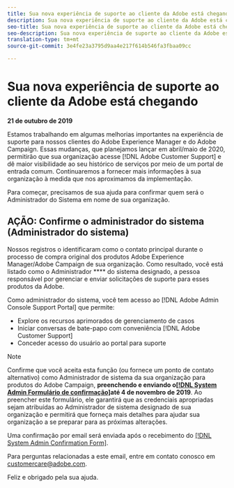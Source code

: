 ```yaml
---
title: Sua nova experiência de suporte ao cliente da Adobe está chegando - [!DNL Campaign] implante o contato
description: Sua nova experiência de suporte ao cliente da Adobe está chegando - [!DNL Campaign] implante o contato
seo-title: Sua nova experiência de suporte ao cliente da Adobe está chegando - [!DNL Campaign] implante o contato
seo-description: Sua nova experiência de suporte ao cliente da Adobe está chegando - [!DNL Campaign] implante o contato
translation-type: tm+mt
source-git-commit: 3e4fe23a3795d9aa4e217f614b546fa3fbaa09cc

---
```



# Sua nova experiência de suporte ao cliente da Adobe está chegando

**21 de outubro de 2019**

Estamos trabalhando em algumas melhorias importantes na experiência de suporte para nossos clientes do Adobe Experience Manager e do Adobe Campaign. Essas mudanças, que planejamos lançar em abril/maio de 2020, permitirão que sua organização acesse [!DNL Adobe Customer Support] e dê maior visibilidade ao seu histórico de serviços por meio de um portal de entrada comum. Continuaremos a fornecer mais informações à sua organização à medida que nos aproximamos da implementação.

Para começar, precisamos de sua ajuda para confirmar quem será o Administrador do Sistema em nome de sua organização.

## AÇÃO: Confirme o administrador do sistema (Administrador do sistema)

Nossos registros o identificaram como o contato principal durante o processo de compra original dos produtos Adobe Experience Manager/Adobe Campaign de sua organização. Como resultado, você está listado como o Administrador **** do sistema designado, a pessoa responsável por gerenciar e enviar solicitações de suporte para esses produtos da Adobe.

Como administrador do sistema, você tem acesso ao [!DNL Adobe Admin Console Support Portal] que permite:

* Explore os recursos aprimorados de gerenciamento de casos
* Iniciar conversas de bate-papo com conveniência [!DNL Adobe Customer Support]
* Conceder acesso do usuário ao portal para suporte

>[!NOTE]
>Confirme que você aceita esta função (ou fornece um ponto de contato alternativo) como Administrador de sistema da sua organização para produtos do Adobe Campaign, **preenchendo e enviando o[[!DNL System Admin Formulário de confirmação]](https://adobe.allegiancetech.com/cgi-bin/qwebcorporate.dll?idx=N5M8RY)até 4 de novembro de 2019**.
>Ao preencher este formulário, ele garantirá que as credenciais apropriadas sejam atribuídas ao Administrador de sistema designado de sua organização e permitirá que forneça mais detalhes para ajudar sua organização a se preparar para as próximas alterações.

Uma confirmação por email será enviada após o recebimento do [[!DNL System Admin Confirmation Form]](https://adobe.allegiancetech.com/cgi-bin/qwebcorporate.dll?idx=N5M8RY).

Para perguntas relacionadas a este email, entre em contato conosco em customercare@adobe.com.

Feliz e obrigado pela sua ajuda.
